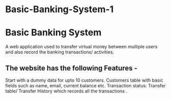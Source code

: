 # Basic-Banking-System-1
# Basic Banking System 
A web application used to transfer virtual money between multiple users and also record the banking transactions/ activities. 
## The website has the following Features -   
Start with a dummy data for upto 10 customers.   Customers table with basic fields such as name, email, current balance etc.  Transaction status:  Transfer table/ Transfer History which records all the transactions .
